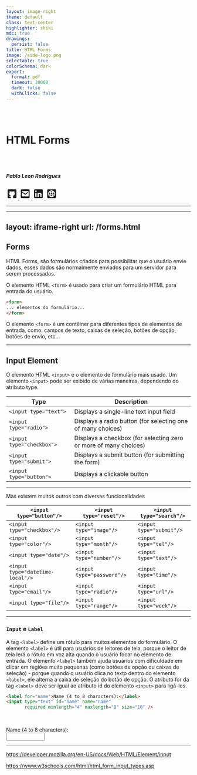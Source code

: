 ```yaml
---
layout: image-right
theme: default
class: text-center
highlighter: shiki
mdc: true
drawings:
  persist: false
title: HTML Forms
image: /side-logo.png
selectable: true
colorSchema: dark
export:
  format: pdf
  timeout: 30000
  dark: false
  withClicks: false
---
```

<br><br>
# HTML Forms
<br><br>
##### Pablo Leon Rodrigues

<div class="abs-br m-6 opacity-50 display: flex">
	<a href="https://github.com/pleonr" target="_blank" >
    	<svg xmlns="http://www.w3.org/2000/svg" width="32" height="32" viewBox="0 0 24 24"><path d="M5 3h14a2 2 0 0 1 2 2v14a2 2 0 0 1-2 2h-4.44c-.32-.07-.33-.68-.33-.89l.01-2.47c0-.84-.29-1.39-.61-1.67c2.01-.22 4.11-.97 4.11-4.44c0-.98-.35-1.79-.92-2.42c.09-.22.4-1.14-.09-2.38c0 0-.76-.23-2.48.93c-.72-.2-1.48-.3-2.25-.31c-.76.01-1.54.11-2.25.31c-1.72-1.16-2.48-.93-2.48-.93c-.49 1.24-.18 2.16-.09 2.38c-.57.63-.92 1.44-.92 2.42c0 3.47 2.1 4.22 4.1 4.47c-.26.2-.49.6-.57 1.18c-.52.23-1.82.63-2.62-.75c0 0-.48-.86-1.38-.93c0 0-.88 0-.06.55c0 0 .59.28 1 1.32c0 0 .52 1.75 3.03 1.21l.01 1.53c0 .21-.02.82-.34.89H5a2 2 0 0 1-2-2V5a2 2 0 0 1 2-2z" fill="currentColor"/></svg>
    </a>
    <a href="mailto:pablo.leonrodrigues@gmail.com" target="_blank" >
    	<svg xmlns="http://www.w3.org/2000/svg" width="32" height="32" viewBox="0 0 24 24"><path fill="currentColor" d="M5 3a2 2 0 0 0-2 2v14a2 2 0 0 0 2 2h14a2 2 0 0 0 2-2V5a2 2 0 0 0-2-2zm1.4 3.5h11.2c.77 0 1.4.62 1.4 1.4v8.2a1.4 1.4 0 0 1-1.4 1.4H6.4c-.77 0-1.4-.63-1.4-1.4V7.9c0-.78.62-1.4 1.4-1.4M6 8v2l6 4l6-4V8l-6 4z"/></svg>
    </a>
    <a href="https://www.linkedin.com/in/pablo-leon-rodrigues-9b47a824/" target="_blank" >
    	<svg xmlns="http://www.w3.org/2000/svg" width="32" height="32" viewBox="0 0 24 24"><path fill="currentColor" d="M19 3a2 2 0 0 1 2 2v14a2 2 0 0 1-2 2H5a2 2 0 0 1-2-2V5a2 2 0 0 1 2-2zm-.5 15.5v-5.3a3.26 3.26 0 0 0-3.26-3.26c-.85 0-1.84.52-2.32 1.3v-1.11h-2.79v8.37h2.79v-4.93c0-.77.62-1.4 1.39-1.4a1.4 1.4 0 0 1 1.4 1.4v4.93zM6.88 8.56a1.68 1.68 0 0 0 1.68-1.68c0-.93-.75-1.69-1.68-1.69a1.69 1.69 0 0 0-1.69 1.69c0 .93.76 1.68 1.69 1.68m1.39 9.94v-8.37H5.5v8.37z"/></svg>
    </a>
    <a href="https://leon.dev.br" target="_blank" >
    	<svg xmlns="http://www.w3.org/2000/svg" width="32" height="32" viewBox="0 0 24 24"><path fill="currentColor" d="M8.95 13.4H6.58a5.5 5.5 0 0 1 0-2.8h2.37a11.56 11.56 0 0 0-.1 1.4a11.56 11.56 0 0 0 .1 1.4M7.16 9.2H9.2a12.06 12.06 0 0 1 .98-2.49A5.55 5.55 0 0 0 7.16 9.2m9.68 0a5.59 5.59 0 0 0-3.03-2.49a10.95 10.95 0 0 1 .97 2.49M12 17.57a9.5 9.5 0 0 0 1.34-2.77h-2.68A9.5 9.5 0 0 0 12 17.57m0-11.15a9.53 9.53 0 0 0-1.34 2.78h2.68A9.53 9.53 0 0 0 12 6.42M7.16 14.8a5.61 5.61 0 0 0 3.02 2.49a12.06 12.06 0 0 1-.98-2.49M21 5v14a2 2 0 0 1-2 2H5a2 2 0 0 1-2-2V5a2 2 0 0 1 2-2h14a2 2 0 0 1 2 2m-2 7a7 7 0 1 0-7 7a7 7 0 0 0 7-7m-3.85 0a11.56 11.56 0 0 1-.1 1.4h2.37a5.5 5.5 0 0 0 0-2.8h-2.37a11.56 11.56 0 0 1 .1 1.4m-1.34 5.29a5.62 5.62 0 0 0 3.03-2.49h-2.06a10.95 10.95 0 0 1-.97 2.49m-3.45-6.69a8.81 8.81 0 0 0 0 2.8h3.28a10.3 10.3 0 0 0 .11-1.4a10.21 10.21 0 0 0-.11-1.4Z"/></svg>
    </a>
</div>

---

<Toc maxDepth="2"></Toc>

---
layout: iframe-right
url: /forms.html
---

## Forms

HTML Forms, são formulários criados para possibilitar que o usuário envie dados, esses dados são normalmente enviados 
para um servidor para serem processados.

O elemento HTML `<form>` é usado para criar um formulário HTML para entrada do usuário.

```html
<form>
... elementos do formulário...
</form>
```

O elemento `<form>` é um contêiner para diferentes tipos de elementos de entrada, como: campos de texto, caixas de 
seleção, botões de opção, botões de envio, etc...

---

## Input Element

O elemento HTML `<input>` é o elemento de formulário mais usado.
Um elemento `<input>` pode ser exibido de várias maneiras, dependendo do atributo type.

| Type                      | Description                                                      |
|---------------------------|------------------------------------------------------------------|
| `<input type="text">`     | Displays a single-line text input field                          |
| `<input type="radio">`    | Displays a radio button (for selecting one of many choices)      |
| `<input type="checkbox">` | Displays a checkbox (for selecting zero or more of many choices) |
| `<input type="submit">`   | Displays a submit button (for submitting the form)               |
| `<input type="button">`   | Displays a clickable button                                      |

---

Mas existem muitos outros com diversas funcionalidades


| `<input type="button"/>`         | `<input type="reset"/>`    | `<input type="search"/>` | 
|----------------------------------|----------------------------|--------------------------|
| `<input type="checkbox"/>`       | `<input type="image"/>`    | `<input type="submit"/>` | 
| `<input type="color"/>`          | `<input type="month"/>`    | `<input type="tel"/>`    | 
| `<input type="date"/>`           | `<input type="number"/>`   | `<input type="text"/>`   | 
| `<input type="datetime-local"/>` | `<input type="password"/>` | `<input type="time"/>`   | 
| `<input type="email"/>`          | `<input type="radio"/>`    | `<input type="url"/>`    | 
| `<input type="file"/>`           | `<input type="range"/>`    | `<input type="week"/>`   | 

---

### `Input` e `Label`

A tag `<label>` define um rótulo para muitos elementos do formulário. O elemento `<label>` é útil para usuários de 
leitores de tela, porque o leitor de tela lerá o rótulo em voz alta quando o usuário focar no elemento de entrada. 
O elemento `<label>` também ajuda usuários com dificuldade em clicar em regiões muito pequenas (como botões de 
opção ou caixas de seleção) - porque quando o usuário clica no texto dentro do elemento `<label>`, ele alterna a 
caixa de seleção do botão de opção. O atributo for da tag `<label>` deve ser igual ao atributo id do elemento
`<input>` para ligá-los.

```html
<label for="name">Name (4 to 8 characters):</label>
<input type="text" id="name" name="name"
       required minlength="4" maxlength="8" size="10" />
```

<br>

<label for="name">Name (4 to 8 characters):</label><br>
<input type="text" id="name" name="name" required minlength="4" maxlength="8" size="10px" />























---

https://developer.mozilla.org/en-US/docs/Web/HTML/Element/input

https://www.w3schools.com/html/html_form_input_types.asp

